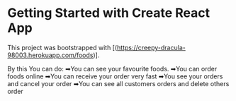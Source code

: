 # Getting Started with Create React App

This project was bootstrapped with [(https://creepy-dracula-98003.herokuapp.com/foods)].

By this You can do: ➡You can see your favourite foods.
➡You can order foods online
➡You can receive your order very fast
➡You see your orders and cancel your order
➡You can see all customers orders and delete others order
